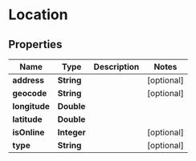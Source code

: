 
# Location

## Properties
Name | Type | Description | Notes
------------ | ------------- | ------------- | -------------
**address** | **String** |  |  [optional]
**geocode** | **String** |  |  [optional]
**longitude** | **Double** |  | 
**latitude** | **Double** |  | 
**isOnline** | **Integer** |  |  [optional]
**type** | **String** |  |  [optional]



